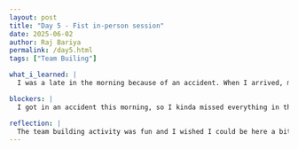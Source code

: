 ```yaml
---
layout: post
title: "Day 5 - Fist in-person session"
date: 2025-06-02
author: Raj Bariya
permalink: /day5.html
tags: ["Team Builing"]

what_i_learned: |
  I was a late in the morning because of an accident. When I arrived, my team was working on a fun task for team building. The task was fun and we definitely got to know each other more. We were assigned the task to find project related papers. Later we went through the paper and did some review on it.

blockers: |
  I got in an accident this morning, so I kinda missed everything in the morning.

reflection: |
  The team building activity was fun and I wished I could be here a bit earlier. I also got to meet with DEPA team members and got to learn what the team is about. I really hope to be a member of DEPA.
---
```


